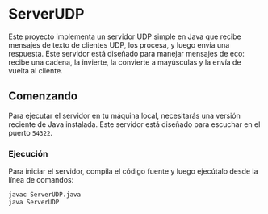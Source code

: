 # ServerUDP

Este proyecto implementa un servidor UDP simple en Java que recibe mensajes de texto de clientes UDP, los procesa, y luego envía una respuesta. Este servidor está diseñado para manejar mensajes de eco: recibe una cadena, la invierte, la convierte a mayúsculas y la envía de vuelta al cliente.

## Comenzando

Para ejecutar el servidor en tu máquina local, necesitarás una versión reciente de Java instalada. Este servidor está diseñado para escuchar en el puerto `54322`.

### Ejecución

Para iniciar el servidor, compila el código fuente y luego ejecútalo desde la línea de comandos:

```bash
javac ServerUDP.java
java ServerUDP
